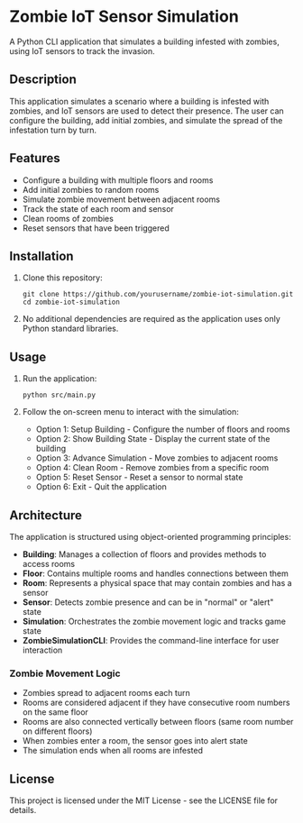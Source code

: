 # Zombie IoT Sensor Simulation

A Python CLI application that simulates a building infested with zombies, using IoT sensors to track the invasion.

## Description

This application simulates a scenario where a building is infested with zombies, and IoT sensors are used to detect their presence. The user can configure the building, add initial zombies, and simulate the spread of the infestation turn by turn.

## Features

- Configure a building with multiple floors and rooms
- Add initial zombies to random rooms
- Simulate zombie movement between adjacent rooms
- Track the state of each room and sensor
- Clean rooms of zombies
- Reset sensors that have been triggered

## Installation

1. Clone this repository:
   ```
   git clone https://github.com/yourusername/zombie-iot-simulation.git
   cd zombie-iot-simulation
   ```

2. No additional dependencies are required as the application uses only Python standard libraries.

## Usage

1. Run the application:
   ```
   python src/main.py
   ```

2. Follow the on-screen menu to interact with the simulation:
   - Option 1: Setup Building - Configure the number of floors and rooms
   - Option 2: Show Building State - Display the current state of the building
   - Option 3: Advance Simulation - Move zombies to adjacent rooms
   - Option 4: Clean Room - Remove zombies from a specific room
   - Option 5: Reset Sensor - Reset a sensor to normal state
   - Option 6: Exit - Quit the application

## Architecture

The application is structured using object-oriented programming principles:

- **Building**: Manages a collection of floors and provides methods to access rooms
- **Floor**: Contains multiple rooms and handles connections between them
- **Room**: Represents a physical space that may contain zombies and has a sensor
- **Sensor**: Detects zombie presence and can be in "normal" or "alert" state
- **Simulation**: Orchestrates the zombie movement logic and tracks game state
- **ZombieSimulationCLI**: Provides the command-line interface for user interaction

### Zombie Movement Logic

- Zombies spread to adjacent rooms each turn
- Rooms are considered adjacent if they have consecutive room numbers on the same floor
- Rooms are also connected vertically between floors (same room number on different floors)
- When zombies enter a room, the sensor goes into alert state
- The simulation ends when all rooms are infested

## License

This project is licensed under the MIT License - see the LICENSE file for details. 